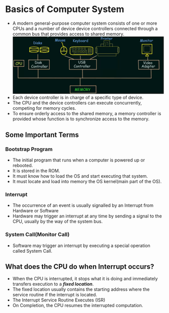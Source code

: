 # Basics of Computer System
- A modern general-purpose computer system consists of one or more CPUs and a number of device device controllers connected through a common bus that provides access to shared memory.
 ![image](os/images/image-2.png)
 - Each device controller is in charge of a specific type of device.
 - The CPU and the device controllers can execute concurrently, competing for memory cycles.
 - To ensure orderly access to the shared memory, a memory controller is provided whose function is to synchronize access to the memory.
## Some Important Terms
### Bootstrap Program
- The initial program that runs when a computer is powered up or rebooted.
- It is stored in the ROM.
- It must know how to load the OS and start executing that system.
- It must locate and load into memory the OS kernel(main part of the OS).
### Interrupt
- The occurrence of an event is usually signalled by an Interrupt from Hardware or Software
- Hardware may trigger an interrupt at any time by sending a signal to the CPU, usually by the way of the system bus.
### System Call(Monitor Call)
- Software may trigger an interrupt by executing a special operation called System Call.

## What does the CPU do when Interrupt occurs?
- When the CPU is interrupted, it stops what it is doing and immediately transfers execution to a ***fixed location***.
- The fixed location usually contains the starting address where the service routine if the interrupt is located.
- The Interrupt Service Routine Executes (ISR)
- On Completion, the CPU resumes the interrupted computation.
